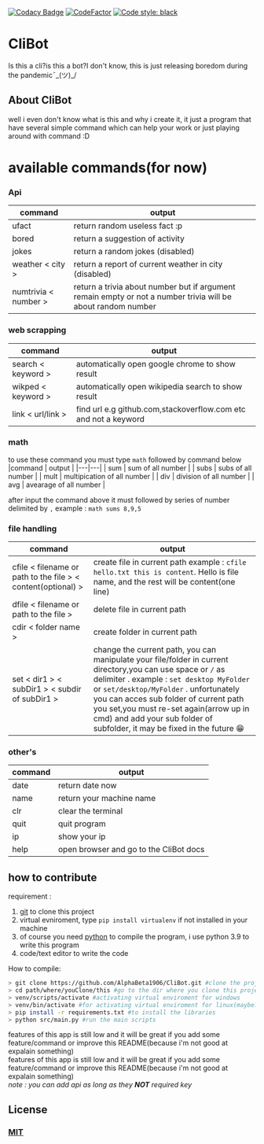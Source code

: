 [![Codacy Badge](https://api.codacy.com/project/badge/Grade/da81def9583d4a069d22113b95a632a1)](https://app.codacy.com/gh/AlphaBeta1906/CliBot?utm_source=github.com&utm_medium=referral&utm_content=AlphaBeta1906/CliBot&utm_campaign=Badge_Grade)
[![CodeFactor](https://www.codefactor.io/repository/github/alphabeta1906/clibot/badge)](https://www.codefactor.io/repository/github/alphabeta1906/clibot) [![Code style: black](https://img.shields.io/badge/code%20style-black-000000.svg)](https://github.com/psf/black)
# CliBot
Is this a cli?is this a bot?I don't know, this is just releasing boredom during the pandemic¯\_(ツ)_/

## About CliBot
well i even don't know what is this and why i create it, it just a program that have several simple command which can help your work or just playing around with command :D
# available commands(for now)
### Api
|command   | output  |
|---|---|
|  ufact | return random useless fact :p  |
|  bored | return a suggestion of activity |
|  jokes | return a random jokes (disabled)|
|  weather < city >  |  return a report of current weather in city (disabled)|
|  numtrivia < number > | return a trivia about number but if argument remain empty or not a number trivia will be about random number


### web scrapping
|command | output  |
|---|---|
| search < keyword > | automatically open google chrome to show result|
| wikped < keyword >  | automatically open wikipedia search to show result|
| link < url/link > | find url e.g github.com,stackoverflow.com etc and not a keyword|
  
### math
to use these command you must type ```math``` followed by command below 
|command | output  |
|---|---|
| sum  | sum of all number |
| subs | subs of all number |
| mult | multipication of all number |
| div | division of all number |
| avg | avearage of all number |

after input the command above it must followed by series of number delimited by ```,```
example : ``` math sums 8,9,5 ``` 


### file handling
|command | output  |
|---|---|
| cfile < filename or path to the file > < content(optional) > |create file in current path example : `cfile hello.txt this is content`. Hello is file name, and the rest will be content(one line) |
| dfile < filename or path to the file > | delete file in current path |
| cdir < folder name > | create folder in current path |
| set < dir1 > < subDir1 > < subdir of subDir1 > | change the current path, you can manipulate your file/folder in current directory,you can use space or `/` as delimiter . example : `set desktop MyFolder` or `set/desktop/MyFolder` . unfortunately you can acces sub folder of current path you set,you must re-set again(arrow up in cmd) and add your sub folder of subfolder, it may be fixed in the future :grin: |

### other's
|command | output  |
|---|---|
|  date | return date now   |
|  name | return your machine name|
|  clr  | clear the terminal|
|  quit | quit program |
|  ip   | show your ip |
|  help | open browser and go to the CliBot docs |

## how to contribute
requirement :
1. [git](https://git-scm.com/downloads) to clone this project
2. virtual evniroment, type ```pip install virtualenv``` if not installed in your machine
3. of course you need [python](https://www.python.org/downloads/) to compile the program, i use python 3.9 to write this program
4. code/text editor to write the code

How to compile:
```bash
> git clone https://github.com/AlphaBeta1906/CliBot.git #clone the project
> cd path/where/youClone/this #go to the dir where you clone this project
> venv/scripts/activate #activating virtual enviroment for windows
> venv/bin/activate #for activating virtual enviroment for linux(maybe?)
> pip install -r requirements.txt #to install the libraries
> python src/main.py #run the main scripts 
```

features of this app is still low and it will be great if you add some feature/command or improve this README(because i'm not good at expalain something)<br/>
features of this app is still low and it will be great if you add some feature/command or improve this README(because i'm not good at expalain something)<br/>
*note : you can add api as long as they **NOT** required key*
  
## License
### [MIT](https://github.com/AlphaBeta1906/CliBot/blob/master/LICENSE)
